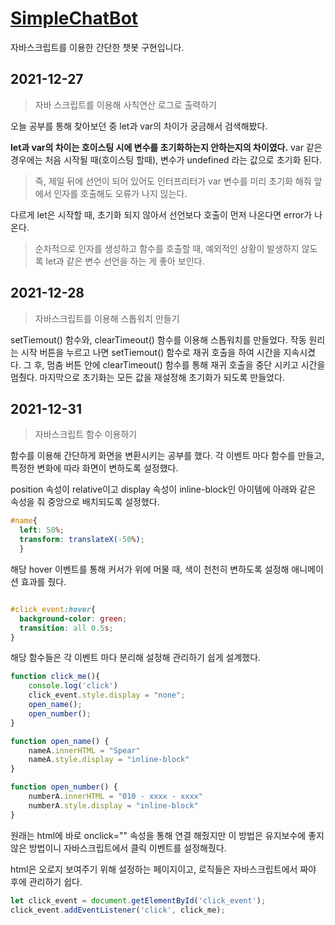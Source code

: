 # [SimpleChatBot](https://imaspear.github.io/SimpleChatBot/)
 자바스크립트를 이용한 간단한 챗봇 구현입니다.

## 2021-12-27
> 자바 스크립트를 이용해 사칙연산 로그로 출력하기

오늘 공부를 통해 찾아보던 중 let과 var의 차이가 궁금해서 검색해봤다. 

**let과 var의 차이는 호이스팅 시에 변수를 초기화하는지 안하는지의 차이였다.** 
var 같은 경우에는 처음 시작될 때(호이스팅 할때), 변수가 undefined 라는 값으로 초기화 된다. 

>즉, 제일 뒤에 선언이 되어 있어도 인터프리터가 var 변수를 미리 초기화 해줘 앞에서 인자를 호출해도 오류가 나지 읺는다.

다르게 let은 시작할 때, 초기화 되지 않아서 선언보다 호출이 먼저 나온다면 error가 나온다.

>순차적으로 인자를 생성하고 함수를 호출할 때, 예외적인 상황이 발생하지 않도록 let과 같은 변수 선언을 하는 게 좋아 보인다.

## 2021-12-28
> 자바스크립트를 이용해 스톱워치 만들기

setTiemout() 함수와, clearTimeout() 함수를 이용해 스톱워치를 만들었다.
작동 원리는 시작 버튼을 누르고 나면 setTiemout() 함수로 재귀 호출을 하여 시간을 지속시켰다. 그 후, 멈춤 버튼 안에 clearTimeout() 함수를 통해 재귀 호출을 중단 시키고 시간을 멈췄다.
마지막으로 초기화는 모든 값을 재설정해 초기화가 되도록 만들었다.

## 2021-12-31
> 자바스크립트 함수 이용하기

함수를 이용해 간단하게 화면을 변환시키는 공부를 했다.
각 이벤트 마다 함수를 만들고, 특정한 변화에 따라 화면이 변하도록 설정했다. 

position 속성이 relative이고 display 속성이 inline-block인 아이템에 아래와 같은 속성을 줘 중앙으로 배치되도록 설정했다. 
```css
#name{
  left: 50%;
  transform: translateX(-50%);
  }
```

해당 hover 이벤트를 통해 커서가 위에 머물 때, 색이 천천히 변하도록 설정해 애니메이션 효과를 줬다.
```css

#click_event:hover{
  background-color: green;
  transition: all 0.5s;
}

```

해당 함수들은 각 이벤트 마다 분리해 설정해 관리하기 쉽게 설계했다.

```javascript
function click_me(){
    console.log('click')
    click_event.style.display = "none";
    open_name();
    open_number();
}

function open_name() {
    nameA.innerHTML = "Spear"
    nameA.style.display = "inline-block"
}

function open_number() {
    numberA.innerHTML = "010 - xxxx - xxxx"
    numberA.style.display = "inline-block"
}

```

원래는 html에 바로 onclick="" 속성을 통해 연결 해줬지만 이 방법은 유지보수에 좋지 않은 방법이니 자바스크립트에서 클릭 이벤트를 설정해줬다. 

html은 오로지 보여주기 위해 설정하는 페이지이고, 로직들은 자바스크립트에서 짜야 후에 관리하기 쉽다.

```javascript
let click_event = document.getElementById('click_event');
click_event.addEventListener('click', click_me);
```

